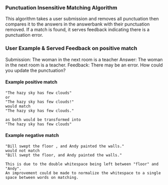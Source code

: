 ### Punctuation Insensitive Matching Algorithm

This algorithm takes a user submission and removes all punctuation then compares it to the answers in the answerbank with their punctuation removed. If a match is found, it serves feedback indicating there is a punctuation error.

### User Example & Served Feedback on positive match
Submission: The woman in the next room is a teacher
Answer: The woman in the next room is a teacher.
Feedback: There may be an error. How could you update the punctuation?

#### Example positive match
```
"The hazy sky has few clouds"
or
"The hazy sky has few clouds!"
would match
"The hazy sky has few clouds."

as both would be transformed into
"The hazy sky has few clouds"
```

#### Example negative match
```
"Bill swept the floor , and Andy painted the walls."
would not match
"Bill swept the floor, and Andy painted the walls."

This is due to the double whitespace being left between "floor" and "Andy".
An improvement could be made to normalize the whitespace to a single space between words on matching.
```
